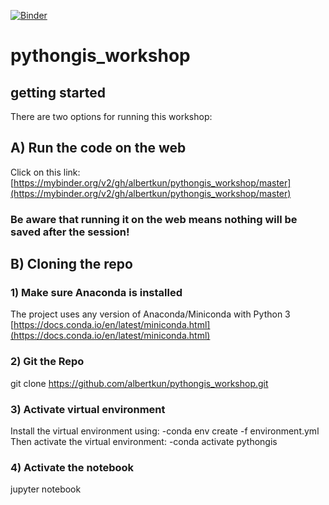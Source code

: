 
[![Binder](https://mybinder.org/badge_logo.svg)](https://mybinder.org/v2/gh/albertkun/pythongis_workshop/master)
# pythongis_workshop

## getting started

There are two options for running this workshop:
## A) Run the code on the web
Click on this link:
[https://mybinder.org/v2/gh/albertkun/pythongis_workshop/master](https://mybinder.org/v2/gh/albertkun/pythongis_workshop/master)
### Be aware that running it on the web means nothing will be saved after the session!

## B) Cloning the repo
### 1) Make sure Anaconda is installed
The project uses any version of Anaconda/Miniconda with Python 3
[https://docs.conda.io/en/latest/miniconda.html](https://docs.conda.io/en/latest/miniconda.html)
### 2) Git the Repo
git clone https://github.com/albertkun/pythongis_workshop.git
### 3) Activate virtual environment
Install the virtual environment using:
-conda env create -f environment.yml
Then activate the virtual environment:
-conda activate pythongis
### 4) Activate the notebook
jupyter notebook




